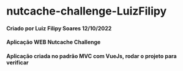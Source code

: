 # nutcache-challenge-LuizFilipy


#### Criado por Luiz Filipy Soares 12/10/2022


#### Aplicação WEB Nutcache Challenge

#### Aplicação criada no padrão MVC com VueJs, rodar o projeto para verificar